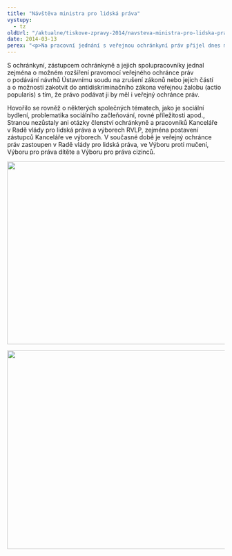 ```yaml
---
title: "Návštěva ministra pro lidská práva"
vystupy:
  - tz
oldUrl: "/aktualne/tiskove-zpravy-2014/navsteva-ministra-pro-lidska-prava"
date: 2014-03-13
perex: "<p>Na pracovní jednání s veřejnou ochránkyní práv přijel dnes ministr pro lidská práva, rovné příležitosti a legislativu Jiří Dienstbier.</p>"
---
```


<!-- imported from the old website -->

<p>S ochránkyní, zástupcem ochránkyně a jejich spolupracovníky jednal zejména o možném rozšíření pravomocí veřejného ochránce práv o podávání návrhů Ústavnímu soudu na zrušení zákonů nebo jejich částí a o možnosti zakotvit do antidiskriminačního zákona veřejnou žalobu (actio popularis) s tím, že právo podávat ji by měl i veřejný ochránce práv. </p><p>Hovořilo se rovněž o některých společných tématech, jako je sociální bydlení, problematika sociálního začleňování, rovné příležitosti apod., Stranou nezůstaly ani otázky členství ochránkyně a pracovníků Kanceláře v Radě vlády pro lidská práva a výborech RVLP, zejména postavení zástupců Kanceláře ve výborech. V současné době je veřejný ochránce práv zastoupen v Radě vlády pro lidská práva, ve Výboru proti mučení, Výboru pro práva dítěte a Výboru pro práva cizinců.</p><p><img src="/uploads-import/uploads/RTEmagicC_Dienstbier02a.jpg.jpg" height="424" width="621" alt="" /></p><p><img src="/uploads-import/uploads/RTEmagicC_Dienstbier01a.jpg.jpg" height="461" width="618" alt="" /></p>
